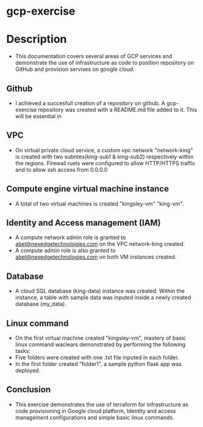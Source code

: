 # gcp-exercise 

# Description
- This documentation covers several areas of GCP services and demonstrate the use of infrastructure as code to position repository on GitHub and provision servises on google cloud.  

## Github 
- I achieved a succesfull creation of a repository on github. A gcp-exercise repository was created with a README.md file added to it. This will be essential in 

## VPC
- On virtual private cloud service, a custom vpc network "network-king" is created with two subntes(king-sub1 & king-sub2) respectively within the regions. Firewall ruels were configured to allow HTTP/HTTPS traffic and to allow ssh access from 0.0.0.0

## Compute engine virtual machine instance
- A total of two virtual machines is created "kingsley-vm" "king-vm". 

## Identity and Access management (IAM)
- A compute network admin role is granted to abel@nexedgetechnologies.com on the VPC network-king created.
- A compute admin role is also granted to abel@nexedgetechnologies.com on both VM instances created.

## Database 
- A cloud SQL database (king-data) instance was created. Within the instance, a table with sample data was inputed inside a newly created database (my_data). 

## Linux command
- On the first virtual machine created "kingsley-vm", mastery of basic linux command waclears demonstrated by performing the following tasks: 
- Five folders were created with one .txt file inputed in each folder.
- In the first folder created "folder1", a sample python flask app was deployed. 

## Conclusion
- This exercise demonstrates the use of terraform for infrastructure as code provisioning in Google cloud platform, Identity and access management configurations and simple basic linux commands.


